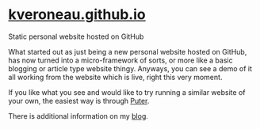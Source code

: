 # [kveroneau.github.io](https://kveroneau.github.io/)
Static personal website hosted on GitHub

What started out as just being a new personal website hosted on GitHub, has now turned into a micro-framework of sorts, or more like a basic blogging or article type website thingy.  Anyways, you can see a demo of it all working from the website which is live, right this very moment.

If you like what you see and would like to try running a similar website of your own, the easiest way is through [Puter](https://puter.com/app/puterblogger).

There is additional information on my [blog](https://kveroneau.github.io/#/AboutSite).
